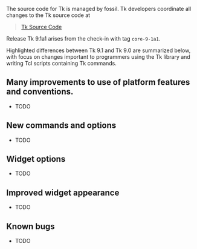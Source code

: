 
The source code for Tk is managed by fossil.  Tk developers coordinate all
changes to the Tk source code at

> [Tk Source Code](https://core.tcl-lang.org/tk/)

Release Tk 9.1a1 arises from the check-in with tag `core-9-1a1`.

Highlighted differences between Tk 9.1 and Tk 9.0 are summarized below,
with focus on changes important to programmers using the Tk library and
writing Tcl scripts containing Tk commands.

## Many improvements to use of platform features and conventions.
 - TODO

## New commands and options
 - TODO

## Widget options
 - TODO

## Improved widget appearance
 - TODO

## Known bugs
 - TODO

